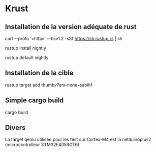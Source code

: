 # Krust

## Installation de la version adéquate de rust
curl --proto '=https' --tlsv1.2 -sSf https://sh.rustup.rs | sh

rustup install nightly

rustup default nightly

## Installation de la cible
rustup target add thumbv7em-none-eabihf

## Simple cargo build
cargo build

## Divers
La target qemu utilisée pour les test sur Cortex-M4 est la netduinoplus2 (microcontrolleur STM32F405RGT6)
